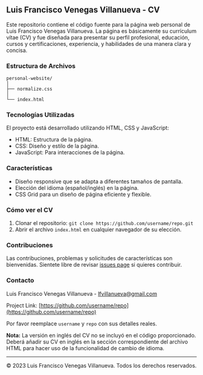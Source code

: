 ## Luis Francisco Venegas Villanueva - CV

Este repositorio contiene el código fuente para la página web personal de Luis Francisco Venegas Villanueva. La página es básicamente su currículum vítae (CV) y fue diseñada para presentar su perfil profesional, educación, cursos y certificaciones, experiencia, y habilidades de una manera clara y concisa.

### Estructura de Archivos

```
personal-website/
│
├── normalize.css
│
└── index.html
```

### Tecnologías Utilizadas

El proyecto está desarrollado utilizando HTML, CSS y JavaScript:

- HTML: Estructura de la página.
- CSS: Diseño y estilo de la página.
- JavaScript: Para interacciones de la página.

### Características

- Diseño responsive que se adapta a diferentes tamaños de pantalla.
- Elección del idioma (español/inglés) en la página.
- CSS Grid para un diseño de página eficiente y flexible.

### Cómo ver el CV

1. Clonar el repositorio: `git clone https://github.com/username/repo.git`
2. Abrir el archivo `index.html` en cualquier navegador de su elección.

### Contribuciones

Las contribuciones, problemas y solicitudes de características son bienvenidas. Sientete libre de revisar [issues page](https://github.com/username/repo/issues) si quieres contribuir.

### Contacto

Luis Francisco Venegas Villanueva - lfvillanueva@gmail.com

Project Link: [https://github.com/username/repo](https://github.com/username/repo)

Por favor reemplace `username` y `repo` con sus detalles reales.

**Nota:** La versión en inglés del CV no se incluyó en el código proporcionado. Deberá añadir su CV en inglés en la sección correspondiente del archivo HTML para hacer uso de la funcionalidad de cambio de idioma.

---

© 2023 Luis Francisco Venegas Villanueva. Todos los derechos reservados.